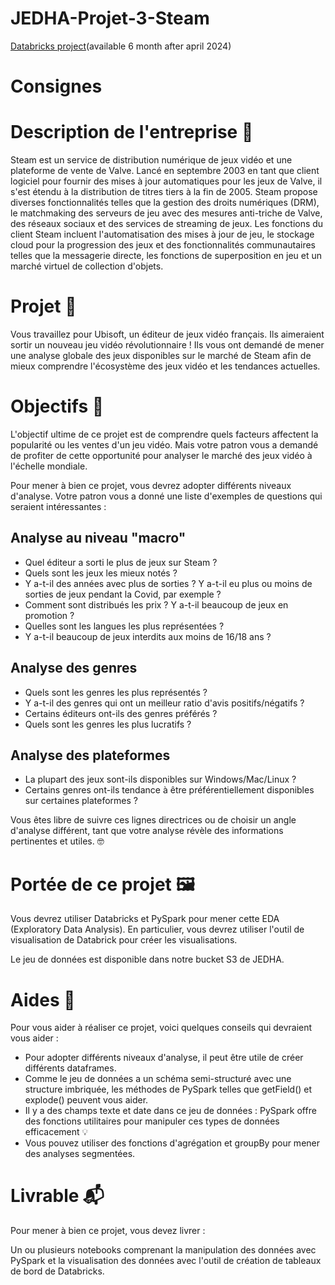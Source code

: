 # JEDHA-Projet-3-Steam


[Databricks project](https://databricks-prod-cloudfront.cloud.databricks.com/public/4027ec902e239c93eaaa8714f173bcfc/5383531717423793/1759678405639776/7944816009331814/latest.html)(available 6 month after april 2024)


# Consignes

# Description de l'entreprise 📇
Steam est un service de distribution numérique de jeux vidéo et une plateforme de vente de Valve. Lancé en septembre 2003 en tant que client logiciel pour fournir des mises à jour automatiques pour les jeux de Valve, il s'est étendu à la distribution de titres tiers à la fin de 2005. Steam propose diverses fonctionnalités telles que la gestion des droits numériques (DRM), le matchmaking des serveurs de jeu avec des mesures anti-triche de Valve, des réseaux sociaux et des services de streaming de jeux. Les fonctions du client Steam incluent l'automatisation des mises à jour de jeu, le stockage cloud pour la progression des jeux et des fonctionnalités communautaires telles que la messagerie directe, les fonctions de superposition en jeu et un marché virtuel de collection d'objets.

# Projet 🚧
Vous travaillez pour Ubisoft, un éditeur de jeux vidéo français. Ils aimeraient sortir un nouveau jeu vidéo révolutionnaire ! Ils vous ont demandé de mener une analyse globale des jeux disponibles sur le marché de Steam afin de mieux comprendre l'écosystème des jeux vidéo et les tendances actuelles.

# Objectifs 🎯
L'objectif ultime de ce projet est de comprendre quels facteurs affectent la popularité ou les ventes d'un jeu vidéo. Mais votre patron vous a demandé de profiter de cette opportunité pour analyser le marché des jeux vidéo à l'échelle mondiale.

Pour mener à bien ce projet, vous devrez adopter différents niveaux d'analyse. Votre patron vous a donné une liste d'exemples de questions qui seraient intéressantes :

## Analyse au niveau "macro"

- Quel éditeur a sorti le plus de jeux sur Steam ?
- Quels sont les jeux les mieux notés ?
- Y a-t-il des années avec plus de sorties ? Y a-t-il eu plus ou moins de sorties de jeux pendant la Covid, par exemple ?
- Comment sont distribués les prix ? Y a-t-il beaucoup de jeux en promotion ?
- Quelles sont les langues les plus représentées ?
- Y a-t-il beaucoup de jeux interdits aux moins de 16/18 ans ?

## Analyse des genres

- Quels sont les genres les plus représentés ?
- Y a-t-il des genres qui ont un meilleur ratio d'avis positifs/négatifs ?
- Certains éditeurs ont-ils des genres préférés ?
- Quels sont les genres les plus lucratifs ?

## Analyse des plateformes

- La plupart des jeux sont-ils disponibles sur Windows/Mac/Linux ?
- Certains genres ont-ils tendance à être préférentiellement disponibles sur certaines plateformes ?

Vous êtes libre de suivre ces lignes directrices ou de choisir un angle d'analyse différent, tant que votre analyse révèle des informations pertinentes et utiles. 🤓

# Portée de ce projet 🖼️
Vous devrez utiliser Databricks et PySpark pour mener cette EDA (Exploratory Data Analysis). En particulier, vous devrez utiliser l'outil de visualisation de Databrick pour créer les visualisations.

Le jeu de données est disponible dans notre bucket S3 de JEDHA.

# Aides 🦮
Pour vous aider à réaliser ce projet, voici quelques conseils qui devraient vous aider :

- Pour adopter différents niveaux d'analyse, il peut être utile de créer différents dataframes.
- Comme le jeu de données a un schéma semi-structuré avec une structure imbriquée, les méthodes de PySpark telles que getField() et explode() peuvent vous aider.
- Il y a des champs texte et date dans ce jeu de données : PySpark offre des fonctions utilitaires pour manipuler ces types de données efficacement 💡
- Vous pouvez utiliser des fonctions d'agrégation et groupBy pour mener des analyses segmentées.

# Livrable 📬
Pour mener à bien ce projet, vous devez livrer :

Un ou plusieurs notebooks comprenant la manipulation des données avec PySpark et la visualisation des données avec l'outil de création de tableaux de bord de Databricks.
